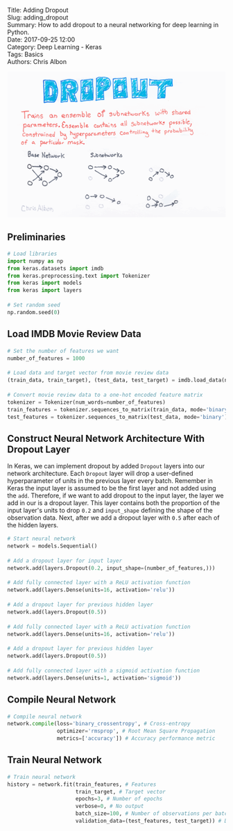 Title: Adding Dropout    
Slug: adding_dropout    
Summary: How to add dropout to a neural networking for deep learning in Python.    
Date: 2017-09-25 12:00  
Category: Deep Learning - Keras  
Tags: Basics   
Authors: Chris Albon

<a alt="Dropout" href="https://machinelearningflashcards.com">
    <img src="adding_dropout/DropOut_print.png" class="flashcard center-block">
</a>

## Preliminaries


```python
# Load libraries
import numpy as np
from keras.datasets import imdb
from keras.preprocessing.text import Tokenizer
from keras import models
from keras import layers

# Set random seed
np.random.seed(0)
```

## Load IMDB Movie Review Data


```python
# Set the number of features we want
number_of_features = 1000

# Load data and target vector from movie review data
(train_data, train_target), (test_data, test_target) = imdb.load_data(num_words=number_of_features)

# Convert movie review data to a one-hot encoded feature matrix
tokenizer = Tokenizer(num_words=number_of_features)
train_features = tokenizer.sequences_to_matrix(train_data, mode='binary')
test_features = tokenizer.sequences_to_matrix(test_data, mode='binary')
```

## Construct Neural Network Architecture With Dropout Layer

In Keras, we can implement dropout by added `Dropout` layers into our network architecture. Each `Dropout` layer will drop a user-defined hyperparameter of units in the previous layer every batch. Remember in Keras the input layer is assumed to be the first layer and not added using the `add`. Therefore, if we want to add dropout to the input layer, the layer we add in our is a dropout layer. This layer contains both the proportion of the input layer's units to drop `0.2` and `input_shape` defining the shape of the observation data. Next, after we add a dropout layer with `0.5` after each of the hidden layers.


```python
# Start neural network
network = models.Sequential()

# Add a dropout layer for input layer
network.add(layers.Dropout(0.2, input_shape=(number_of_features,)))

# Add fully connected layer with a ReLU activation function
network.add(layers.Dense(units=16, activation='relu'))

# Add a dropout layer for previous hidden layer
network.add(layers.Dropout(0.5))

# Add fully connected layer with a ReLU activation function
network.add(layers.Dense(units=16, activation='relu'))

# Add a dropout layer for previous hidden layer
network.add(layers.Dropout(0.5))

# Add fully connected layer with a sigmoid activation function
network.add(layers.Dense(units=1, activation='sigmoid'))
```

## Compile Neural Network


```python
# Compile neural network
network.compile(loss='binary_crossentropy', # Cross-entropy
                optimizer='rmsprop', # Root Mean Square Propagation
                metrics=['accuracy']) # Accuracy performance metric
```

## Train Neural Network


```python
# Train neural network
history = network.fit(train_features, # Features
                      train_target, # Target vector
                      epochs=3, # Number of epochs
                      verbose=0, # No output
                      batch_size=100, # Number of observations per batch
                      validation_data=(test_features, test_target)) # Data for evaluation
```
